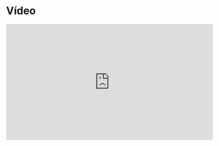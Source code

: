 # Vídeo
<iframe width="560" height="315" src="https://www.youtube.com/watch?v=HNLlMnXRHho" frameborder="0" allowfullscreen></iframe>